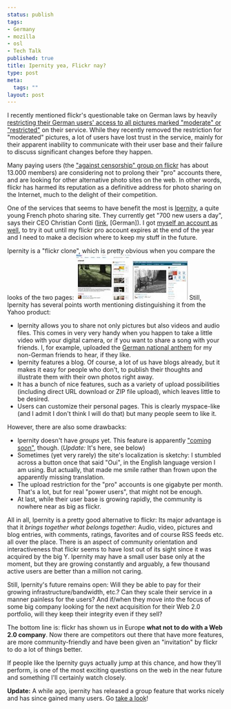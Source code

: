 ```yaml
--- 
status: publish
tags: 
- Germany
- mozilla
- osl
- Tech Talk
published: true
title: Ipernity yea, Flickr nay?
type: post
meta: 
  tags: ""
layout: post
---
```

I recently mentioned flickr's questionable take on German laws by heavily <a href="http://fredericiana.com/2007/06/15/on-flickr-censorship-in-germany/">restricting their German users' access to all pictures marked "moderate" or "restricted"</a> on their service. While they recently removed the restriction for "moderated" pictures, a lot of users have lost trust in the service, mainly for their apparent inability to communicate with their user base and their failure to discuss significant changes before they happen.

Many paying users (the <a href="http://www.flickr.com/groups/againstcensorship/">"against censorship" group on flickr</a> has about 13.000 members) are considering not to prolong their "pro" accounts there, and are looking for other alternative photo sites on the web. In other words, flickr has harmed its reputation as a definitive address for photo sharing on the Internet, much to the delight of their competition.

One of the services that seems to have benefit the most is <a href="http://ipernity.com">Ipernity</a>, a quite young French photo sharing site. They currently get "700 new users a day", says their CEO Christian Conti (<a href="http://www.maerkischeallgemeine.de/cms/beitrag/10963332/485072/">link</a>, [German]). I got <a href="http://fredw.ipernity.com">myself an account as well</a>, to try it out until my flickr pro account expires at the end of the year and I need to make a decision where to keep my stuff in the future.

Ipernity is a "flickr clone", which is pretty obvious when you compare the looks of the two pages:
<a href='/media/wp/2007/07/flickr.jpg' title='flickr'><img src='/media/wp/2007/07/flickr.thumbnail.jpg' alt='flickr' /></a> <a href='/media/wp/2007/07/ipernity.jpg' title='Ipernity'><img src='/media/wp/2007/07/ipernity.thumbnail.jpg' alt='Ipernity' /></a>
Still, Ipernity has several points worth mentioning distinguishing it from the Yahoo product:
<ul>
	<li>Ipernity allows you to share not only pictures but also videos and audio files. This comes in very very handy when you happen to take a little video with your digital camera, or if you want to share a song with your friends. I, for example, uploaded the <a href="http://www.ipernity.com/doc/fredw/243090">German national anthem</a> for my non-German friends to hear, if they like.</li>
	<li>Ipernity features a blog. Of course, a lot of us have blogs already, but it makes it easy for people who don't, to publish their thoughts and illustrate them with their own photos right away.</li>
	<li>It has a bunch of nice features, such as a variety of upload possibilities (including direct URL download or ZIP file upload), which leaves little to be desired.</li>
	<li>Users can customize their personal pages. This is clearly myspace-like (and I admit I don't think I will do that) but many people seem to like it.</li>
</ul>

However, there are also some drawbacks:
<ul>
	<li>Ipernity doesn't have <em>groups</em> yet. This feature is apparently <a href="http://www.ipernity.com/blog/team/12180">"coming soon"</a>, though. (<em>Update:</em> It's here, see below)</li>
	<li>Sometimes (yet very rarely) the site's localization is sketchy: I stumbled across a button once that said "Oui", in the English language version I am using. But actually, that made me smile rather than frown upon the apparently missing translation.</li>
	<li>The upload restriction for the "pro" accounts is one gigabyte per month. That's a lot, but for real "power users", that might not be enough.</li>
	<li>At last, while their user base is growing rapidly, the community is nowhere near as big as flickr.</li>
</ul>

All in all, Ipernity is a pretty good alternative to flickr: Its major advantage is that it <em>brings together what belongs together</em>: Audio, video, pictures and blog entries, with comments, ratings, favorites and of course RSS feeds etc. all over the place. There is an aspect of community orientation and interactiveness that flickr seems to have lost out of its sight since it was acquired by the big Y. Ipernity may have a small user base only at the moment, but they are growing constantly and arguably, a few thousand active users are better than a million not caring.

Still, Ipernity's future remains open: Will they be able to pay for their growing infrastructure/bandwidth, etc.? Can they scale their service in a manner painless for the users? And if/when they move into the focus of some big company looking for the next acquisition for their Web 2.0 portfolio, will they keep their integrity even if they sell?

The bottom line is: flickr has shown us in Europe <strong>what not to do with a Web 2.0 company</strong>. Now there are competitors out there that have more features, are more community-friendly and have been given an "invitation" by flickr to do a lot of things better.

If people like the Ipernity guys actually jump at this chance, and how they'll perform, is one of the most exciting questions on the web in the near future and something I'll certainly watch closely.

<strong>Update:</strong> A while ago, ipernity has released a group feature that works nicely and has since gained many users. Go <a href="http://www.ipernity.com/group">take a look</a>!
